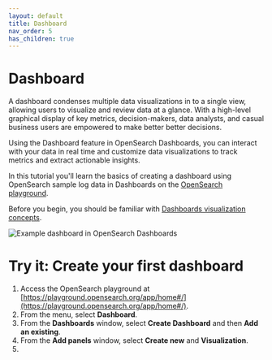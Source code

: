 ```yaml
---
layout: default
title: Dashboard
nav_order: 5
has_children: true
---
```


# Dashboard

A dashboard condenses multiple data visualizations in to a single view, allowing users to visualize and review data at a glance. With a high-level graphical display of key metrics, decision-makers, data analysts, and casual business users are empowered to make better better decisions.

Using the Dashboard feature in OpenSearch Dashboards, you can interact with your data in real time and customize data visualizations to track metrics and extract actionable insights. 

In this tutorial you'll learn the basics of creating a dashboard using OpenSearch sample log data in Dashboards on the [OpenSearch playground](https://playground.opensearch.org/app/home#/). 

Before you begin, you should be familiar with [Dashboards visualization concepts]({{site.url}}{{site.baseurl}}/dashboards/visualize/index/). 

<img src="{{site.url}}{{site.baseurl}}/images/dashboard-1.png" alt="Example dashboard in OpenSearch Dashboards">

# Try it: Create your first dashboard

1. Access the OpenSearch playground at [https://playground.opensearch.org/app/home#/](https://playground.opensearch.org/app/home#/). 
2. From the menu, select **Dashboard**.
3. From the **Dashboards** window, select **Create Dashboard** and then **Add an existing**.
4. From the **Add panels** window, select **Create new** and **Visualization**. 
5. 

